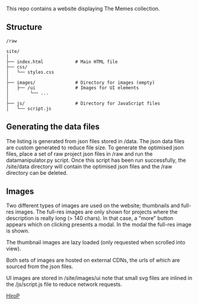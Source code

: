 This repo contains a website displaying The Memes collection.

## Structure
```
/raw

site/
│
├── index.html            # Main HTML file
├── css/
│   └── styles.css
│
├── images/               # Directory for images (empty)
│   ├── /ui               # Images for UI elements
│        └── ...
│
├── js/                   # Directory for JavaScript files
│   └── script.js
``` 


## Generating the data files
The listing is generated from json files stored in /data.
The json data files are custom generated to reduce file size. To generate the optimised json files, place a set of raw project json files in /raw and run the datamanipulator.py script. Once this script has been run successfully, the /site/data directory will contain the optimised json files and the /raw directory can be deleted.

## Images
Two different types of images are used on the website; thumbnails and full-res images. The full-res images are only shown for projects where the description is really long (> 140 chars). In that case, a "more" button appears which on clicking presents a modal. In the modal the full-res image is shown.

The thumbnail images are lazy loaded (only requested when scrolled into view).

Both sets of images are hosted on external CDNs, the urls of which are sourced from the json files.

UI images are stored in /site/images/ui note that small svg files are inlined in the /js/script.js file to reduce network requests.

[HiroP](https://x.com/_001)